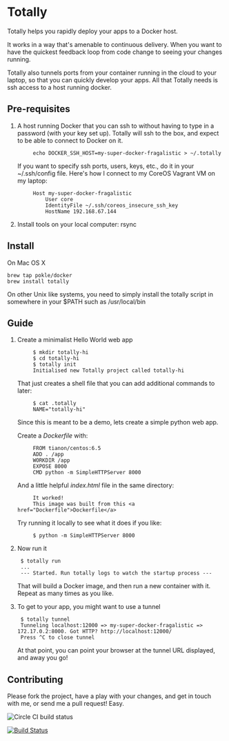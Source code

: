 Totally
=======

Totally helps you rapidly deploy your apps to a Docker host. 

It works in a way that's amenable to continuous delivery. When you want to have the quickest feedback loop from code change to seeing your changes running. 

Totally also tunnels ports from your container running in the cloud to your laptop, so that you can quickly develop your apps. All that Totally needs is ssh access to a host running docker.

Pre-requisites
--------------
1. A host running Docker that you can ssh to without having to type in a password (with your key set up). Totally will ssh to the box, and expect to be able to connect to Docker on it.

			echo DOCKER_SSH_HOST=my-super-docker-fragalistic > ~/.totally

	If you want to specify ssh ports, users, keys, etc., do it in your ~/.ssh/config file. Here's how I connect to my CoreOS Vagrant VM on my laptop:

			Host my-super-docker-fragalistic
				User core
				IdentityFile ~/.ssh/coreos_insecure_ssh_key
				HostName 192.168.67.144

2. Install tools on your local computer: rsync

Install
-------
On Mac OS X

	brew tap pokle/docker
	brew install totally

On other Unix like systems, you need to simply install the totally script in somewhere in your $PATH such as /usr/local/bin

Guide
--------

1. Create a minimalist Hello World web app

			$ mkdir totally-hi
			$ cd totally-hi
			$ totally init
			Initialised new Totally project called totally-hi
	
	That just creates a shell file that you can add additional commands to later:

			$ cat .totally 
			NAME="totally-hi"

	Since this is meant to be a demo, lets create a simple python web app.

	Create a _Dockerfile_ with:

			FROM tianon/centos:6.5
			ADD . /app
			WORKDIR /app
			EXPOSE 8000
			CMD python -m SimpleHTTPServer 8000

	And a little helpful _index.html_ file in the same directory:

			It worked!
			This image was built from this <a href="Dockerfile">Dockerfile</a>

	Try running it locally to see what it does if you like:

			$ python -m SimpleHTTPServer 8000

2. Now run it

		$ totally run
		...
		--- Started. Run totally logs to watch the startup process ---


	That will build a Docker image, and then run a new container with it. Repeat as many times as you like.

3. To get to your app, you might want to use a tunnel

		$ totally tunnel
		Tunneling localhost:12000 => my-super-docker-fragalistic => 172.17.0.2:8000. Got HTTP? http://localhost:12000/
		Press ^C to close tunnel

	At that point, you can point your browser at the tunnel URL displayed, and away you go!


Contributing
------------

Please fork the project, have a play with your changes, and get in touch with me, or send me a pull request! Easy.

![Circle CI build status](https://circleci.com/gh/pokle/totally/tree/master.png?circle-token=aaebe5e4a9e39b0e2000d5515128ce8dffba31a3)

[![Build Status](https://travis-ci.org/pokle/totally.svg?branch=master)](https://travis-ci.org/pokle/totally)


